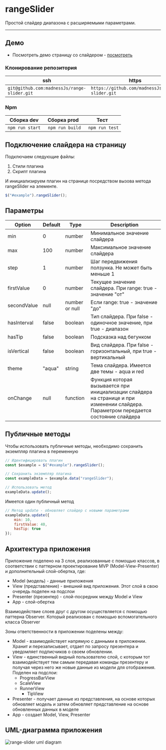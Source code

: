# rangeSlider
Простой слайдер диапазона с расширяемыми параметрами.
***
## Демо
* Посмотреть демо страницу со слайдером - [посмотреть](https://madnessjs.github.io/range-slider/)

### Клонирование репозитория
| ssh | https |
| --- | --- |
| ```git@github.com:madnessJs/range-slider.git``` | ```https://github.com/madnessJs/range-slider.git``` |

### Npm
| Сборка dev | Сборка prod | Тест |
| --- | --- | --- |
| ```npm run start``` | ``` npm run build``` | ``` npm run test``` |


## Подключение слайдера на страницу
Подключаем следующие файлы:
1. Стили плагина
2. Скрипт плагина

И инициализируем плагин на странице посредством вызова метода rangeSlider на элементе.  
```javascript
$("#example").rangeSlider();
```

## Параметры

| Option | Default | Type | Description |
| --- | --- | --- | --- |
| min | 0 | number | Минимальное значение слайдера |
| max | 100 | number | Максимальное значение слайдера |
| step | 1 | number | Шаг передвижения ползунка. Не может быть меньше 1 |
| firstValue | 0 | number | Текущее значение слайдера. При range: true - значение "от" |
| secondValue | null | number or null | Если range: true - значение "до" |
| hasInterval | false | boolean | Тип слайдера. При false - одиночное значение, при true - диапазон |
| hasTip | false | boolean | Подсказка над бегунком |
| isVertical | false | boolean | Вид слайдера. При false - горизонтальный, при true - вертикальный |
| theme | "aqua" | string | Тема слайдера. Имеется две темы - aqua и red |
| onChange | null | function | Функция которая вызывается при инициализации слайдера на странице и при изменении слайдера. Параметром передается состояние слайдера |

## Публичные методы
Чтобы использовать публичные методы, необходимо сохранить экземпляр плагина в переменную
```javascript
// Идентифицировать плагин
const $example = $("#example").rangeSlider();

// Сохранить экземпляр плагина
const exampleData = $example.data("rangeSlider");

// Использовать метод
exampleData.update();
```
Имеется один публичный метод
```javascript
// Метод update - обновляет слайдер с новыми параметрами
exampleData.update({
    min: 10,
    firstValue: 40,
    hasTip: true
});
```

## Архитектура приложения
Приложение поделено на 3 слоя, реализованные с помощью классов, в соответствии с паттерном проектирование MVP (Model-View-Presenter) и дополнительный слой-обертка, где:
* Model (модель) - данные приложения
* View (представление) - внешний вид приложения. Этот слой в свою очередь поделен на подслои
* Presenter (презентер) - слой-посредник между Model и View
* App - слой-обертка

Взаимодействие слоев друг с другом осуществляется с помощью паттерна Observer. Который реализован с помощью вспомогательного класса Observer

Зоны ответственности в приложении поделены между:
* Model - взаимодействует напрямую с данными в приложении. Хранит и перезаписывает, отдает по запросу презентера и уведомляет подписчиков о своем обновлении.
* View - единственный видный пользователю слой, с которым тот взаимодействует тем самым передавая команды презентеру и получая через него же новые данные из модели для отображения. Поделен на подслои:
     * ProgressBarView
     * ScaleView
     * RunnerView
        * TipView
* Presenter - получает данные из представления, на основе которых обновляет модель и затем обновляет представление на основе обновленных данных в моделе
* App - создает Model, View, Presenter

## UML-диаграмма приложения

![range-slider uml diagram](https://i.ibb.co/7rPCnSh/range-Slider-uml.png "UML diagram")
